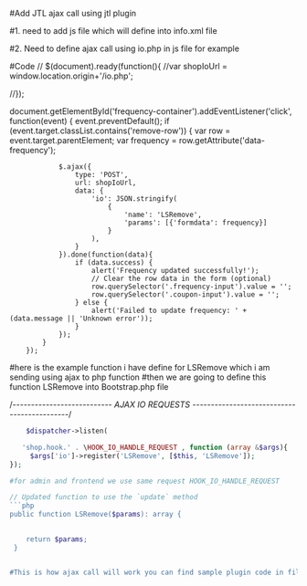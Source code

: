 #Add JTL ajax call using jtl plugin

#1.  need to add js file which will define into info.xml file

#2.  Need to define ajax call using io.php in js file for example

#Code 
// $(document).ready(function(){
    //var shopIoUrl = window.location.origin+'/io.php';

//});

 document.getElementById('frequency-container').addEventListener('click', function(event) {
            event.preventDefault();
            if (event.target.classList.contains('remove-row')) {
                var row = event.target.parentElement;
                var frequency = row.getAttribute('data-frequency');
  
                $.ajax({
                    type: 'POST',
                    url: shopIoUrl,
                    data: {
                        'io': JSON.stringify(
                            {
                                'name': 'LSRemove', 
                                'params': [{'formdata': frequency}]  
                            }
                        ),
                    }
                }).done(function(data){
                    if (data.success) {
                        alert('Frequency updated successfully!');
                        // Clear the row data in the form (optional)
                        row.querySelector('.frequency-input').value = '';
                        row.querySelector('.coupon-input').value = '';
                    } else {
                        alert('Failed to update frequency: ' + (data.message || 'Unknown error'));
                    }
                });
            }
        }); 

#here is the example function i have define for LSRemove which i am sending using ajax to php function 
#then we are going to define this function LSRemove into Bootstrap.php file

/*--------------------------- AJAX IO REQUESTS --------------------------------------------*/
```php
    $dispatcher->listen(

   'shop.hook.' . \HOOK_IO_HANDLE_REQUEST , function (array &$args){
     $args['io']->register('LSRemove', [$this, 'LSRemove']);
});

#for admin and frontend we use same request HOOK_IO_HANDLE_REQUEST

// Updated function to use the `update` method
```php
public function LSRemove($params): array {
   

    return $params;
 }


#This is how ajax call will work you can find sample plugin code in files
